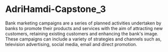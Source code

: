 # AdriHamdi-Capstone_3
Bank marketing campaigns are a series of planned activities undertaken by banks to promote their products and services with the aim of attracting new customers, retaining existing customers and enhancing the bank's image. These campaigns can include a variety of strategies and channels such as, television advertising, social media, email and direct promotion.
